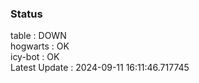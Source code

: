 ### Status


table : DOWN  
hogwarts : OK  
icy-bot : OK  
Latest Update : 2024-09-11 16:11:46.717745
